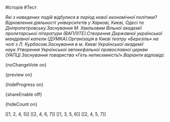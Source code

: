 #Історія #Тест

*Які з наведених подій відбулися в період нової економічної політики?Відновлення діяльності університетів у Харкові, Києві, Одесі та Дніпропетровську.Заснування М. Хвильовим Вільної академії пролетарської літератури (ВАПЛІТЕ).Створення Державної української мандрівної капели (ДУМКА).Організація в Києві театру «Березіль» на чолі з Л. Курбасом.Заснування в м. Києві Української академії наук.Утворення Української автокефальної православної церкви (УАПЦ).Заснування товариства «Геть неписемність!».Варіанти відповіді:*

{noChangeVote on}

{preview on}

{hideProgress on}

{shareEnable off}

{hideCount on}

[[1, 2, 4, 5]]
[[2, 4, 6, 7]]
[[1, 3, 5, 6]]
[[2, 4, 5, 7]]
